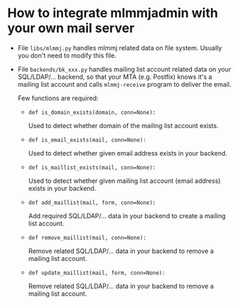# How to integrate mlmmjadmin with your own mail server

* File `libs/mlmmj.py` handles mlmmj related data on file system. Usually you
  don't need to modify this file.

* File `backends/bk_xxx.py` handles mailing list account related data on
  your SQL/LDAP/... backend, so that your MTA (e.g. Postfix) knows it's a
  mailing list account and calls `mlmmj-receive` program to deliver the email.

    Few functions are required:

    - `def is_domain_exists(domain, conn=None):`

        Used to detect whether domain of the mailing list account exists.

    - `def is_email_exists(mail, conn=None):`

        Used to detect whether given email address exists in your backend.

    - `def is_maillist_exists(mail, conn=None):`

        Used to detect whether given mailing list account (email address)
        exists in your backend.

    - `def add_maillist(mail, form, conn=None):`

        Add required SQL/LDAP/... data in your backend to create a mailing list
        account.

    - `def remove_maillist(mail, conn=None):`

        Remove related SQL/LDAP/... data in your backend to remove a mailing list
        account.

    - `def update_maillist(mail, form, conn=None):`

        Remove related SQL/LDAP/... data in your backend to remove a mailing list
        account.
